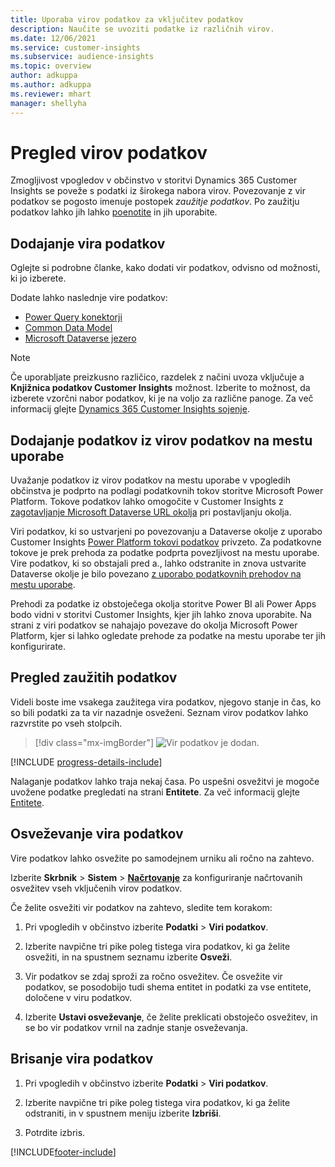 ```yaml
---
title: Uporaba virov podatkov za vključitev podatkov
description: Naučite se uvoziti podatke iz različnih virov.
ms.date: 12/06/2021
ms.service: customer-insights
ms.subservice: audience-insights
ms.topic: overview
author: adkuppa
ms.author: adkuppa
ms.reviewer: mhart
manager: shellyha
---
```


# <a name="data-sources-overview"></a>Pregled virov podatkov



Zmogljivost vpogledov v občinstvo v storitvi Dynamics 365 Customer Insights se poveže s podatki iz širokega nabora virov. Povezovanje z vir podatkov se pogosto imenuje postopek *zaužitje podatkov*. Po zaužitju podatkov lahko jih lahko [poenotite](data-unification.md) in jih uporabite.

## <a name="add-a-data-source"></a>Dodajanje vira podatkov

Oglejte si podrobne članke, kako dodati vir podatkov, odvisno od možnosti, ki jo izberete.

Dodate lahko naslednje vire podatkov:

- [Power Query konektorji](connect-power-query.md)
- [Common Data Model](connect-common-data-model.md)
- [Microsoft Dataverse jezero](connect-dataverse-managed-lake.md)

> [!NOTE]
> Če uporabljate preizkusno različico, razdelek z načini uvoza vključuje a **Knjižnica podatkov Customer Insights** možnost. Izberite to možnost, da izberete vzorčni nabor podatkov, ki je na voljo za različne panoge. Za več informacij glejte [Dynamics 365 Customer Insights sojenje](../trial-signup.md).

## <a name="add-data-from-on-premises-data-sources"></a>Dodajanje podatkov iz virov podatkov na mestu uporabe

Uvažanje podatkov iz virov podatkov na mestu uporabe v vpogledih občinstva je podprto na podlagi podatkovnih tokov storitve Microsoft Power Platform. Tokove podatkov lahko omogočite v Customer Insights z [zagotavljanje Microsoft Dataverse URL okolja](create-environment.md) pri postavljanju okolja.

Viri podatkov, ki so ustvarjeni po povezovanju a Dataverse okolje z uporabo Customer Insights [Power Platform tokovi podatkov](/power-query/dataflows/overview-dataflows-across-power-platform-dynamics-365) privzeto. Za podatkovne tokove je prek prehoda za podatke podprta povezljivost na mestu uporabe. Vire podatkov, ki so obstajali pred a., lahko odstranite in znova ustvarite Dataverse okolje je bilo povezano [z uporabo podatkovnih prehodov na mestu uporabe](/data-integration/gateway/service-gateway-app).

Prehodi za podatke iz obstoječega okolja storitve Power BI ali Power Apps bodo vidni v storitvi Customer Insights, kjer jih lahko znova uporabite. Na strani z viri podatkov se nahajajo povezave do okolja Microsoft Power Platform, kjer si lahko ogledate prehode za podatke na mestu uporabe ter jih konfigurirate.

## <a name="review-ingested-data"></a>Pregled zaužitih podatkov

Videli boste ime vsakega zaužitega vira podatkov, njegovo stanje in čas, ko so bili podatki za ta vir nazadnje osveženi. Seznam virov podatkov lahko razvrstite po vseh stolpcih.

> [!div class="mx-imgBorder"]
> ![Vir podatkov je dodan.](media/configure-data-datasource-added.png "Vir podatkov je dodan")

[!INCLUDE [progress-details-include](../includes/progress-details-pane.md)]

Nalaganje podatkov lahko traja nekaj časa. Po uspešni osvežitvi je mogoče uvožene podatke pregledati na strani **Entitete**. Za več informacij glejte [Entitete](entities.md).

## <a name="refresh-a-data-source"></a>Osveževanje vira podatkov

Vire podatkov lahko osvežite po samodejnem urniku ali ročno na zahtevo. 

Izberite **Skrbnik** > **Sistem** > [**Načrtovanje**](system.md#schedule-tab) za konfiguriranje načrtovanih osvežitev vseh vključenih virov podatkov.

Če želite osvežiti vir podatkov na zahtevo, sledite tem korakom:

1. Pri vpogledih v občinstvo izberite **Podatki** > **Viri podatkov**.

2. Izberite navpične tri pike poleg tistega vira podatkov, ki ga želite osvežiti, in na spustnem seznamu izberite **Osveži**.

3. Vir podatkov se zdaj sproži za ročno osvežitev. Če osvežite vir podatkov, se posodobijo tudi shema entitet in podatki za vse entitete, določene v viru podatkov.

4. Izberite **Ustavi osveževanje**, če želite preklicati obstoječo osvežitev, in se bo vir podatkov vrnil na zadnje stanje osveževanja.

## <a name="delete-a-data-source"></a>Brisanje vira podatkov

1. Pri vpogledih v občinstvo izberite **Podatki** > **Viri podatkov**.

2. Izberite navpične tri pike poleg tistega vira podatkov, ki ga želite odstraniti, in v spustnem meniju izberite **Izbriši**.

3. Potrdite izbris.


[!INCLUDE[footer-include](../includes/footer-banner.md)]
